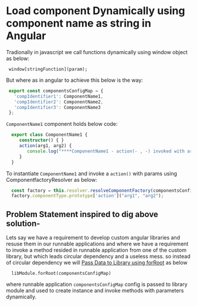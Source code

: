 # Load component Dynamically using component name as string in Angular

Tradionally in javascript we call functions dynamically using window object as below: 
 ```
  window[stringFunction](param); 
 ```
 
 But where as in angular to achieve this below is the way:
 
 ```typescript
  export const componentsConfigMap = {
    'compIdentifier1': ComponentName1,
    'compIdentifier2': ComponentName2,
    'compIdentifier3': ComponentName3
  };
  ```
  
  `ComponentName1` component holds below code:
  
  ```typescript
    export class ComponentName1 {
       constructor() { } 
       action(arg1, arg2) {
          console.log("****ComponentName1 - action(- , -) invoked with args****:", arg1, arg2);
       }
    }
  ```
  
  To instantiate `ComponentName1` and invoke a `action()` with params using ComponentfactoryResolver as below:
  
  ```typescript
    const factory = this.resolver.resolveComponentFactory(componentsConfigMap.compIdentifier1);
    factory.componentType.prototype['action']("arg1", "arg2");                             <------------ invoking action(arg1, arg2)
  ```
  
  ## Problem Statement inspired to dig above solution-
  Lets say we have a requirement to develop custom angular libraries and resuse them in our runnable applications and where we have a requirement to invoke a method resided in runnable application from one of the custom library, but which leads circular dependency and a useless mess. so instead of circular dependency we will [Pass Data to Library using forRoot](https://medium.com/@michelestieven/angular-writing-configurable-modules-69e6ea23ea42) as below 
  
  ```
    libModule.forRoot(componentsConfigMap)
  ```
  
  where runnable application `componentsConfigMap` config is passed to library module and used to create instance and invoke methods with parameters dynamically.
